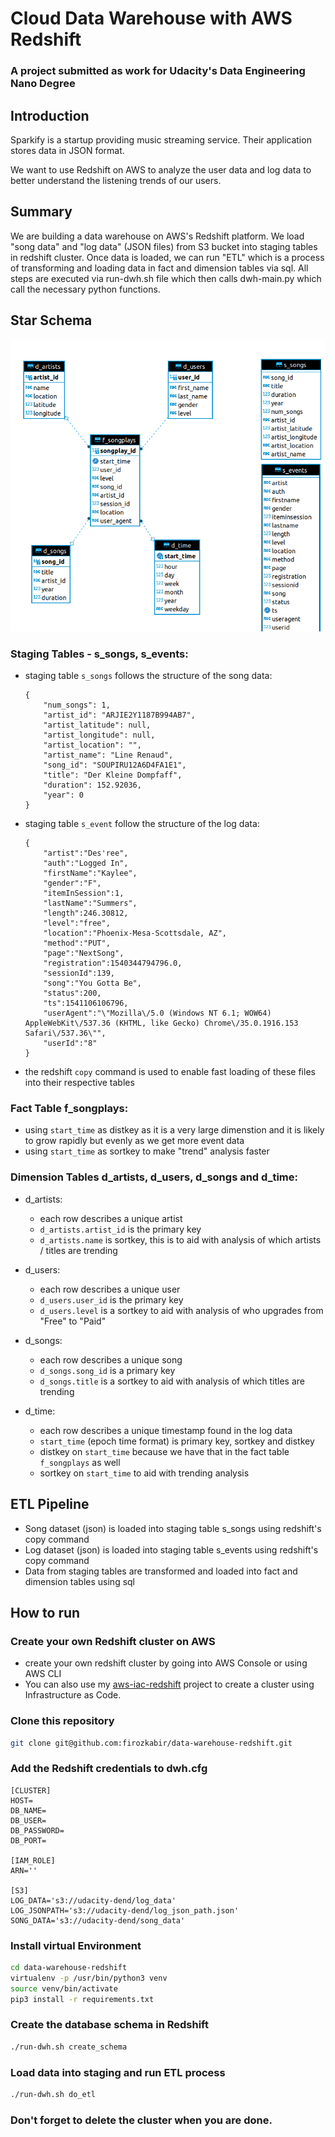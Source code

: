 # Cloud Data Warehouse with AWS Redshift
### A project submitted as work for Udacity's Data Engineering Nano Degree

## Introduction
Sparkify is a startup providing music streaming service. Their application stores data in JSON format. 

We want to use Redshift on AWS to analyze the user data and log data to better understand the listening trends of our users. 

## Summary
We are building a data warehouse on AWS's Redshift platform. 
We load "song data" and "log data" (JSON files) from S3 bucket into staging tables in redshift cluster. 
Once data is loaded, we can run "ETL" which is a process of transforming and loading data in fact and dimension tables via sql. 
All steps are executed via run-dwh.sh file which then calls dwh-main.py which call the necessary python functions. 


## Star Schema

![star schema](model.png)

### Staging Tables - s_songs, s_events:
* staging table `s_songs` follows the structure of the song data: 
    ```
    {
        "num_songs": 1, 
        "artist_id": "ARJIE2Y1187B994AB7", 
        "artist_latitude": null, 
        "artist_longitude": null, 
        "artist_location": "", 
        "artist_name": "Line Renaud", 
        "song_id": "SOUPIRU12A6D4FA1E1", 
        "title": "Der Kleine Dompfaff", 
        "duration": 152.92036, 
        "year": 0
    }
    ```
* staging table `s_event` follow the structure of the log data:
    ```
    {
        "artist":"Des'ree",
        "auth":"Logged In",
        "firstName":"Kaylee",
        "gender":"F",
        "itemInSession":1,
        "lastName":"Summers",
        "length":246.30812,
        "level":"free",
        "location":"Phoenix-Mesa-Scottsdale, AZ",
        "method":"PUT",
        "page":"NextSong",
        "registration":1540344794796.0,
        "sessionId":139,
        "song":"You Gotta Be",
        "status":200,
        "ts":1541106106796,
        "userAgent":"\"Mozilla\/5.0 (Windows NT 6.1; WOW64) AppleWebKit\/537.36 (KHTML, like Gecko) Chrome\/35.0.1916.153 Safari\/537.36\"",
        "userId":"8"
    }
    ```
* the redshift `copy` command is used to enable fast loading of these files into their respective tables

### Fact Table f_songplays:
* using `start_time` as distkey as it is a very large dimenstion and it is likely to grow rapidly but evenly as we get more event data
* using `start_time` as sortkey to make "trend" analysis faster

### Dimension Tables d_artists, d_users, d_songs and d_time:
* d_artists:
    - each row describes a unique artist
    - `d_artists.artist_id` is the primary key
    - `d_artists.name` is sortkey, this is to aid with analysis of which artists / titles are trending

* d_users: 
    - each row describes a unique user
    - `d_users.user_id` is the primary key
    - `d_users.level` is a sortkey to aid with analysis of who upgrades from "Free" to "Paid"

* d_songs:
    - each row describes a unique song
    - `d_songs.song_id` is a primary key
    - `d_songs.title` is a sortkey to aid with analysis of which titles are trending

* d_time: 
    - each row describes a unique timestamp found in the log data
    - `start_time` (epoch time format) is primary key, sortkey and distkey
    - distkey on `start_time` because we have that in the fact table `f_songplays` as well
    - sortkey on `start_time` to aid with trending analysis  

## ETL Pipeline 

* Song dataset (json) is loaded into staging table s_songs using redshift's copy command 
* Log dataset (json) is loaded into staging table s_events using redshift's copy command 
* Data from staging tables are transformed and loaded into fact and dimension tables using sql


## How to run

### Create your own Redshift cluster on AWS
* create your own redshift cluster by going into AWS Console or using AWS CLI
* You can also use my [aws-iac-redshift](https://github.com/firozkabir/aws-iac-redshift) project to create a cluster using Infrastructure as Code. 



### Clone this repository
```bash
git clone git@github.com:firozkabir/data-warehouse-redshift.git
```


### Add the Redshift credentials to dwh.cfg
```
[CLUSTER]
HOST=
DB_NAME=
DB_USER=
DB_PASSWORD=
DB_PORT=

[IAM_ROLE]
ARN=''

[S3]
LOG_DATA='s3://udacity-dend/log_data'
LOG_JSONPATH='s3://udacity-dend/log_json_path.json'
SONG_DATA='s3://udacity-dend/song_data'
```

### Install virtual Environment
```bash
cd data-warehouse-redshift
virtualenv -p /usr/bin/python3 venv
source venv/bin/activate
pip3 install -r requirements.txt
```


### Create the database schema in Redshift
```bash
./run-dwh.sh create_schema
```


### Load data into staging and run ETL process
```bash
./run-dwh.sh do_etl
```


### Don't forget to delete the cluster when you are done.
